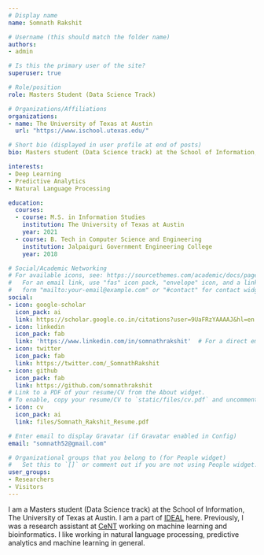 ```yaml
---
# Display name
name: Somnath Rakshit

# Username (this should match the folder name)
authors:
- admin

# Is this the primary user of the site?
superuser: true

# Role/position
role: Masters Student (Data Science Track)

# Organizations/Affiliations
organizations:
- name: The University of Texas at Austin
  url: "https://www.ischool.utexas.edu/"

# Short bio (displayed in user profile at end of posts)
bio: Masters student (Data Science track) at the School of Information, The University of Texas at Austin.

interests:
- Deep Learning
- Predictive Analytics
- Natural Language Processing

education:
  courses:
  - course: M.S. in Information Studies
    institution: The University of Texas at Austin
    year: 2021
  - course: B. Tech in Computer Science and Engineering
    institution: Jalpaiguri Government Engineering College
    year: 2018

# Social/Academic Networking
# For available icons, see: https://sourcethemes.com/academic/docs/page-builder/#icons
#   For an email link, use "fas" icon pack, "envelope" icon, and a link in the
#   form "mailto:your-email@example.com" or "#contact" for contact widget.
social:
- icon: google-scholar
  icon_pack: ai
  link: https://scholar.google.co.in/citations?user=9UaFRzYAAAAJ&hl=en
- icon: linkedin
  icon_pack: fab
  link: 'https://www.linkedin.com/in/somnathrakshit'  # For a direct email link, use "mailto:test@example.org".
- icon: twitter
  icon_pack: fab
  link: https://twitter.com/_SomnathRakshit
- icon: github
  icon_pack: fab
  link: https://github.com/somnathrakshit
# Link to a PDF of your resume/CV from the About widget.
# To enable, copy your resume/CV to `static/files/cv.pdf` and uncomment the lines below.  
- icon: cv
  icon_pack: ai
  link: files/Somnath_Rakshit_Resume.pdf

# Enter email to display Gravatar (if Gravatar enabled in Config)
email: "somnath52@gmail.com"

# Organizational groups that you belong to (for People widget)
#   Set this to `[]` or comment out if you are not using People widget.
user_groups:
- Researchers
- Visitors
---
```


I am a Masters student (Data Science track) at the School of Information, The University of Texas at Austin. I am a part of [IDEAL](http://ideal.ece.utexas.edu/) here. Previously, I was a research assistant at [CeNT](https://cent.uw.edu.pl) working on machine learning and bioinformatics. I like working in natural language processing, predictive analytics and machine learning in general.